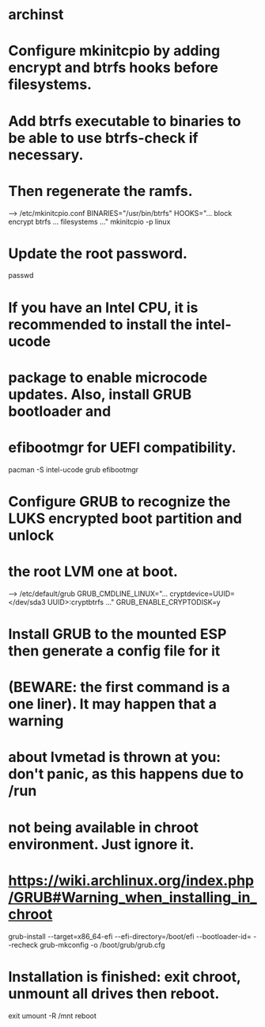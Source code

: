 # archinst
# Configure mkinitcpio by adding encrypt and btrfs hooks before filesystems.
# Add btrfs executable to binaries to be able to use btrfs-check if necessary.
# Then regenerate the ramfs.
--> /etc/mkinitcpio.conf
    BINARIES="/usr/bin/btrfs"
    HOOKS="... block encrypt btrfs ... filesystems ..."
mkinitcpio -p linux

# Update the root password.
passwd

# If you have an Intel CPU, it is recommended to install the intel-ucode
# package to enable microcode updates. Also, install GRUB bootloader and
# efibootmgr for UEFI compatibility.
pacman -S intel-ucode grub efibootmgr

# Configure GRUB to recognize the LUKS encrypted boot partition and unlock
# the root LVM one at boot.
--> /etc/default/grub
    GRUB_CMDLINE_LINUX="... cryptdevice=UUID=</dev/sda3 UUID>:cryptbtrfs ..."
    GRUB_ENABLE_CRYPTODISK=y

# Install GRUB to the mounted ESP then generate a config file for it
# (BEWARE: the first command is a one liner). It may happen that a warning
# about lvmetad is thrown at you: don't panic, as this happens due to /run
# not being available in chroot environment. Just ignore it.
# https://wiki.archlinux.org/index.php/GRUB#Warning_when_installing_in_chroot
grub-install --target=x86_64-efi
             --efi-directory=/boot/efi
             --bootloader-id=<chosen entry name>
             --recheck
grub-mkconfig -o /boot/grub/grub.cfg

# Installation is finished: exit chroot, unmount all drives then reboot.
exit
umount -R /mnt
reboot
